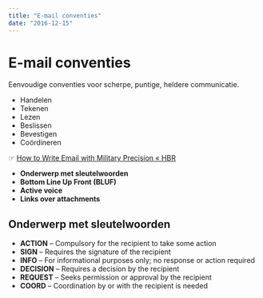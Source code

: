 ```yaml
---
title: "E-mail conventies"
date: "2016-12-15"
---
```

# E-mail conventies

Eenvoudige conventies voor scherpe, puntige, heldere communicatie.

- Handelen
- Tekenen
- Lezen
- Beslissen
- Bevestigen
- Coördineren

☞ [How to Write Email with Military Precision « HBR](https://hbr.org/2016/11/how-to-write-email-with-military-precision)

- **Onderwerp met sleutelwoorden**
- **Bottom Line Up Front (BLUF)**
- **Active voice**
- **Links over attachments**

## Onderwerp met sleutelwoorden
- **ACTION** – Compulsory for the recipient to take some action
- **SIGN** – Requires the signature of the recipient
- **INFO** – For informational purposes only; no response or action required
- **DECISION** – Requires a decision by the recipient
- **REQUEST** – Seeks permission or approval by the recipient
- **COORD** – Coordination by or with the recipient is needed
